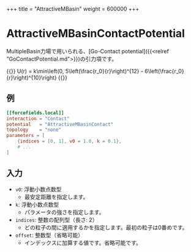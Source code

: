 +++
title = "AttractiveMBasin"
weight = 600000
+++

# AttractiveMBasinContactPotential

MultipleBasin力場で用いられる、[Go-Contact potential]({{<relref "GoContactPotential.md">}})の引力項です。

{{<katex display>}}
U(r) = k\min\left(0, 5\left(\frac{r_0}{r}\right)^{12} - 6\left(\frac{r_0}{r}\right)^{10}\right)
{{</katex>}}

## 例

```toml
[[forcefields.local]]
interaction = "Contact"
potential   = "AttractiveMBasinContact"
topology    = "none"
parameters = [
    {indices = [0, 1], v0 = 1.0, k = 0.1},
    # ...
]
```

## 入力

- `v0`: 浮動小数点数型
  - 最安定距離を指定します。
- `k`: 浮動小数点数型
  - パラメータの強さを指定します。
- `indices`: 整数の配列型（長さ: 2）
  - どの粒子の間に適用するかを指定します。最初の粒子は0番めです。
- `offset`: 整数型（省略可能）
  - インデックスに加算する値です。省略可能です。

